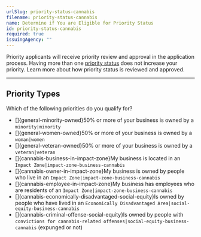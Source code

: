 ```yaml
---
urlSlug: priority-status-cannabis
filename: priority-status-cannabis
name: Determine if You are Eligible for Priority Status
id: priority-status-cannabis
required: true
issuingAgency: ""
---
```


Priority applicants will receive priority review and approval in the application process. Having more than one [priority status](https://www.nj.gov/cannabis/businesses/priority-applications/) does not increase your priority. Learn more about how priority status is reviewed and approved.

---

## Priority Types

Which of the following priorities do you qualify for?

- []{general-minority-owned}50% or more of your business is owned by a `minority|minority`
- []{general-women-owned}50% or more of your business is owned by a `woman|women`
- []{general-veteran-owned}50% or more of your business is owned by a `veteran|veteran`
- []{cannabis-business-in-impact-zone}My business is located in an `Impact Zone|impact-zone-business-cannabis`
- []{cannabis-owner-in-impact-zone}My business is owned by people who live in an `Impact Zone|impact-zone-business-cannabis`
- []{cannabis-employee-in-impact-zone}My business has employees who are residents of an `Impact Zone|impact-zone-business-cannabis`
- []{cannabis-economically-disadvantaged-social-equity}Is owned by people who have lived in an `Economically Disadvantaged Area|social-equity-business-cannabis`
- []{cannabis-criminal-offense-social-equity}Is owned by people with `convictions for cannabis-related offenses|social-equity-business-cannabis` (expunged or not)
